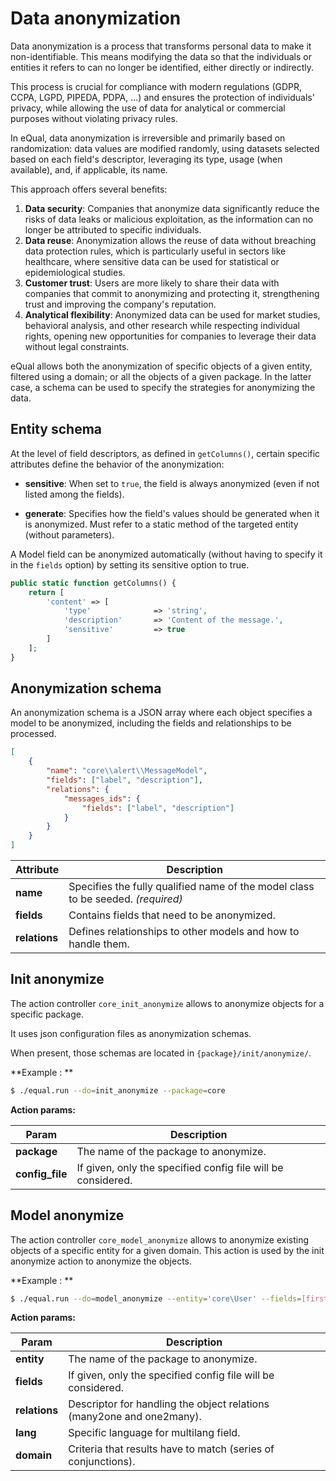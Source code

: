 # Data anonymization


Data anonymization is a process that transforms personal data to make it non-identifiable. This means modifying the data so that the individuals or entities it refers to can no longer be identified, either directly or indirectly.

This process is crucial for compliance with modern regulations (GDPR, CCPA, LGPD, PIPEDA, PDPA, ...) and ensures the protection of individuals' privacy, while allowing the use of data for analytical or commercial purposes without violating privacy rules.

In eQual, data anonymization is irreversible and primarily based on randomization: data values are modified randomly, using datasets selected based on each field's descriptor, leveraging its type, usage (when available), and, if applicable, its name.

This approach offers several benefits:

1. **Data security**: Companies that anonymize data significantly reduce the risks of data leaks or malicious exploitation, as the information can no longer be attributed to specific individuals.
2. **Data reuse**: Anonymization allows the reuse of data without breaching data protection rules, which is particularly useful in sectors like healthcare, where sensitive data can be used for statistical or epidemiological studies.
3. **Customer trust**: Users are more likely to share their data with companies that commit to anonymizing and protecting it, strengthening trust and improving the company's reputation.
4. **Analytical flexibility**: Anonymized data can be used for market studies, behavioral analysis, and other research while respecting individual rights, opening new opportunities for companies to leverage their data without legal constraints.



eQual allows both the anonymization of specific objects of a given entity, filtered using a domain; or all the objects of a given package.
In the latter case, a schema can be used to specify the strategies for anonymizing the data.



## Entity schema

At the level of field descriptors, as defined in `getColumns()`, certain specific attributes define the behavior of the anonymization:

* **sensitive**: When set to `true`, the field is always anonymized (even if not listed among the fields).

* **generate**: Specifies how the field's values should be generated when it is anonymized. Must refer to a static method of the targeted entity (without parameters).

A Model field can be anonymized automatically (without having to specify it in the `fields` option) by setting its sensitive option to true. 


```php
public static function getColumns() {
	return [
        'content' => [
			'type'              => 'string',
		    'description'       => 'Content of the message.',
		    'sensitive'         => true
		]
	];
}
```



## Anonymization schema

An anonymization schema is a JSON array where each object specifies a model to be anonymized, including the fields and relationships to be processed.

```json
[
    {
        "name": "core\\alert\\MessageModel",
        "fields": ["label", "description"],
        "relations": {
            "messages_ids": {
                "fields": ["label", "description"]
            }
        }
    }
]
```




| **Attribute** | **Description**                                              |
| ------------- | ------------------------------------------------------------ |
| **name**      | Specifies the fully qualified name of the model class to be seeded. *(required)* |
| **fields**    | Contains fields that need to be anonymized.                  |
| **relations** | Defines relationships to other models and how to handle them. |






## Init anonymize

The action controller `core_init_anonymize` allows to anonymize objects for a specific package.

It uses json configuration files as anonymization schemas.

When present, those schemas are located in `{package}/init/anonymize/`.

**Example : **

```bash
$ ./equal.run --do=init_anonymize --package=core
```



**Action params:**

| **Param**   | **Description**                                                           |
|-----------------|---------------------------------------------------------------------------|
| **package**     | The name of the package to anonymize.                                     |
| **config_file** | If given, only the specified config file will be considered.              |





## Model anonymize

The action controller `core_model_anonymize` allows to anonymize existing objects of a specific entity for a given domain. This action is used by the init anonymize action to anonymize the objects.

**Example : **

```bash
$ ./equal.run --do=model_anonymize --entity='core\User' --fields=[firstname,lastname]
```



**Action params:**

| **Param**   | **Description**                                                           |
|-----------------|---------------------------------------------------------------------------|
| **entity** | The name of the package to anonymize.                                     |
| **fields** | If given, only the specified config file will be considered.              |
| **relations** | Descriptor for handling the object relations (many2one and one2many). |
| **lang** | Specific language for multilang field. |
| **domain** | Criteria that results have to match (series of conjunctions). |

